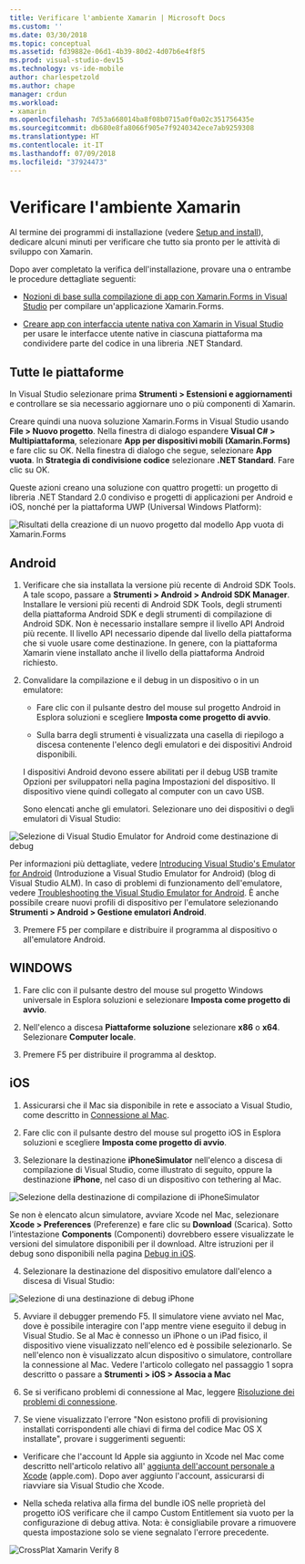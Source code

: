 ```yaml
---
title: Verificare l'ambiente Xamarin | Microsoft Docs
ms.custom: ''
ms.date: 03/30/2018
ms.topic: conceptual
ms.assetid: fd39882e-06d1-4b39-80d2-4d07b6e4f8f5
ms.prod: visual-studio-dev15
ms.technology: vs-ide-mobile
author: charlespetzold
ms.author: chape
manager: crdun
ms.workload:
- xamarin
ms.openlocfilehash: 7d53a668014ba8f08b0715a0f0a02c351756435e
ms.sourcegitcommit: db680e8fa8066f905e7f9240342ece7ab9259308
ms.translationtype: HT
ms.contentlocale: it-IT
ms.lasthandoff: 07/09/2018
ms.locfileid: "37924473"
---
```

# <a name="verify-your-xamarin-environment"></a>Verificare l'ambiente Xamarin

Al termine dei programmi di installazione (vedere [Setup and install](../cross-platform/setup-and-install.md)), dedicare alcuni minuti per verificare che tutto sia pronto per le attività di sviluppo con Xamarin.

 Dopo aver completato la verifica dell'installazione, provare una o entrambe le procedure dettagliate seguenti:

-   [Nozioni di base sulla compilazione di app con Xamarin.Forms in Visual Studio](../cross-platform/learn-app-building-basics-with-xamarin-forms-in-visual-studio.md) per compilare un'applicazione Xamarin.Forms.

-   [Creare app con interfaccia utente nativa con Xamarin in Visual Studio](../cross-platform/build-apps-with-native-ui-using-xamarin-in-visual-studio.md) per usare le interfacce utente native in ciascuna piattaforma ma condividere parte del codice in una libreria .NET Standard.

## <a name="all-platforms"></a>Tutte le piattaforme

In Visual Studio selezionare prima **Strumenti > Estensioni e aggiornamenti** e controllare se sia necessario aggiornare uno o più componenti di Xamarin.

Creare quindi una nuova soluzione Xamarin.Forms in Visual Studio usando **File > Nuovo progetto**. Nella finestra di dialogo espandere **Visual C# > Multipiattaforma**, selezionare **App per dispositivi mobili (Xamarin.Forms)** e fare clic su OK. Nella finestra di dialogo che segue, selezionare **App vuota**. In **Strategia di condivisione codice** selezionare **.NET Standard**. Fare clic su OK.

Queste azioni creano una soluzione con quattro progetti: un progetto di libreria .NET Standard 2.0 condiviso e progetti di applicazioni per Android e iOS, nonché per la piattaforma UWP (Universal Windows Platform):

![Risultati della creazione di un nuovo progetto dal modello App vuota di Xamarin.Forms](../cross-platform/media/crossplat-xamarin-verify-1.png "CrossPlat Xamarin Verify 1")

## <a name="android"></a>Android

1. Verificare che sia installata la versione più recente di Android SDK Tools. A tale scopo, passare a **Strumenti > Android > Android SDK Manager**. Installare le versioni più recenti di Android SDK Tools, degli strumenti della piattaforma Android SDK e degli strumenti di compilazione di Android SDK. Non è necessario installare sempre il livello API Android più recente. Il livello API necessario dipende dal livello della piattaforma che si vuole usare come destinazione. In genere, con la piattaforma Xamarin viene installato anche il livello della piattaforma Android richiesto.

2.  Convalidare la compilazione e il debug in un dispositivo o in un emulatore:

    -   Fare clic con il pulsante destro del mouse sul progetto Android in Esplora soluzioni e scegliere **Imposta come progetto di avvio**.

    -   Sulla barra degli strumenti è visualizzata una casella di riepilogo a discesa contenente l'elenco degli emulatori e dei dispositivi Android disponibili.

    I dispositivi Android devono essere abilitati per il debug USB tramite Opzioni per sviluppatori nella pagina Impostazioni del dispositivo. Il dispositivo viene quindi collegato al computer con un cavo USB.

    Sono elencati anche gli emulatori. Selezionare uno dei dispositivi o degli emulatori di Visual Studio:

  ![Selezione di Visual Studio Emulator for Android come destinazione di debug](../cross-platform/media/crossplat-xamarin-verify-3.png "CrossPlat Xamarin Verify 3")

  Per informazioni più dettagliate, vedere [Introducing Visual Studio's Emulator for Android](http://blogs.msdn.com/b/visualstudioalm/archive/2014/11/12/introducing-visual-studio-s-emulator-for-android.aspx) (Introduzione a Visual Studio Emulator for Android) (blog di Visual Studio ALM). In caso di problemi di funzionamento dell'emulatore, vedere [Troubleshooting the Visual Studio Emulator for Android](../cross-platform/troubleshooting-the-visual-studio-emulator-for-android.md). È anche possibile creare nuovi profili di dispositivo per l'emulatore selezionando **Strumenti > Android > Gestione emulatori Android**.

3. Premere F5 per compilare e distribuire il programma al dispositivo o all'emulatore Android.

## <a name="windows"></a>WINDOWS

1.  Fare clic con il pulsante destro del mouse sul progetto Windows universale in Esplora soluzioni e selezionare **Imposta come progetto di avvio**.

2.  Nell'elenco a discesa **Piattaforme soluzione** selezionare **x86** o **x64**. Selezionare **Computer locale**.

3.  Premere F5 per distribuire il programma al desktop.

## <a name="ios"></a>iOS

1.  Assicurarsi che il Mac sia disponibile in rete e associato a Visual Studio, come descritto in [Connessione al Mac](/xamarin/ios/get-started/installation/windows/connecting-to-mac/).

2.  Fare clic con il pulsante destro del mouse sul progetto iOS in Esplora soluzioni e scegliere **Imposta come progetto di avvio**.

3.  Selezionare la destinazione **iPhoneSimulator** nell'elenco a discesa di compilazione di Visual Studio, come illustrato di seguito, oppure la destinazione **iPhone**, nel caso di un dispositivo con tethering al Mac.

 ![Selezione della destinazione di compilazione di iPhoneSimulator](../cross-platform/media/crossplat-xamarin-verify-5.png "CrossPlat Xamarin Verify 5")

 Se non è elencato alcun simulatore, avviare Xcode nel Mac, selezionare **Xcode > Preferences** (Preferenze) e fare clic su **Download** (Scarica). Sotto l'intestazione **Components** (Componenti) dovrebbero essere visualizzate le versioni del simulatore disponibili per il download. Altre istruzioni per il debug sono disponibili nella pagina [Debug in iOS](/xamarin/ios/deploy-test/debugging-in-xamarin-ios/?tabs=vsmac#Debugging_on_the_Simulator).

4.  Selezionare la destinazione del dispositivo emulatore dall'elenco a discesa di Visual Studio:

 ![Selezione di una destinazione di debug iPhone](../cross-platform/media/crossplat-xamarin-verify-6.png "CrossPlat Xamarin Verify 6")

5. Avviare il debugger premendo F5. Il simulatore viene avviato nel Mac, dove è possibile interagire con l'app mentre viene eseguito il debug in Visual Studio. Se al Mac è connesso un iPhone o un iPad fisico, il dispositivo viene visualizzato nell'elenco ed è possibile selezionarlo. Se nell'elenco non è visualizzato alcun dispositivo o simulatore, controllare la connessione al Mac. Vedere l'articolo collegato nel passaggio 1 sopra descritto o passare a **Strumenti > iOS > Associa a Mac**

6.  Se si verificano problemi di connessione al Mac, leggere [Risoluzione dei problemi di connessione](/xamarin/ios/get-started/installation/windows/connecting-to-mac/troubleshooting/).

7.  Se viene visualizzato l'errore "Non esistono profili di provisioning installati corrispondenti alle chiavi di firma del codice Mac OS X installate", provare i suggerimenti seguenti:

  - Verificare che l'account Id Apple sia aggiunto in Xcode nel Mac come descritto nell'articolo relativo all' [aggiunta dell'account personale a Xcode](https://developer.apple.com/library/content/documentation/IDEs/Conceptual/AppStoreDistributionTutorial/AddingYourAccounttoXcode/AddingYourAccounttoXcode.html#//apple_ref/doc/uid/TP40013839-CH40-SW1) (apple.com).  Dopo aver aggiunto l'account, assicurarsi di riavviare sia Visual Studio che Xcode.

  - Nella scheda relativa alla firma del bundle iOS nelle proprietà del progetto iOS verificare che il campo Custom Entitlement sia vuoto per la configurazione di debug attiva.  Nota: è consigliabile provare a rimuovere questa impostazione solo se viene segnalato l'errore precedente.

  ![CrossPlat Xamarin Verify 8](../cross-platform/media/crossplat-xamarin-verify-8.png "CrossPlat Xamarin Verify 8")

